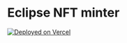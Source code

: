 # Eclipse NFT minter

[![Deployed on Vercel](https://img.shields.io/badge/Deployed%20on-Vercel-black?style=for-the-badge&logo=vercel)](https://vercel.com/anmolcodes-projects/v0-eclipse-nft-minter)

